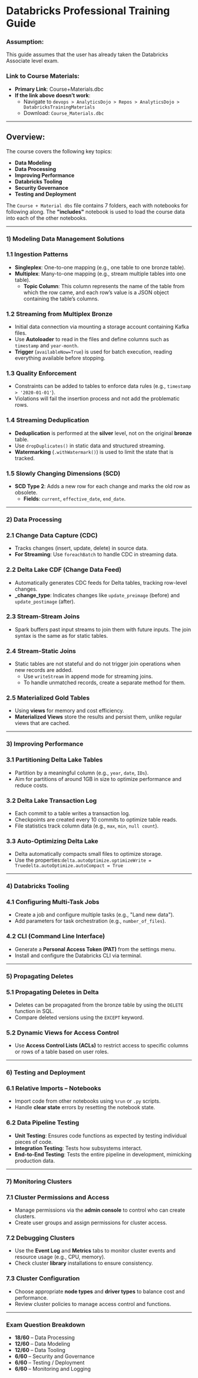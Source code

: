 # Databricks Professional Training Guide

### Assumption:

This guide assumes that the user has already taken the Databricks Associate level exam.

### Link to Course Materials:

- **Primary Link**: Course+Materials.dbc
- **If the link above doesn’t work**:
    - Navigate to `devops > AnalyticsDojo > Repos > AnalyticsDojo > DatabricksTrainingMaterials`
    - Download: `Course_Materials.dbc`

---

## Overview:

The course covers the following key topics:

- **Data Modeling**
- **Data Processing**
- **Improving Performance**
- **Databricks Tooling**
- **Security Governance**
- **Testing and Deployment**

The `Course + Material dbs` file contains 7 folders, each with notebooks for following along. The **"includes"** notebook is used to load the course data into each of the other notebooks.

---

### 1) Modeling Data Management Solutions

### 1.1 Ingestion Patterns

- **Singleplex**: One-to-one mapping (e.g., one table to one bronze table).
- **Multiplex**: Many-to-one mapping (e.g., stream multiple tables into one table).
    - **Topic Column**: This column represents the name of the table from which the row came, and each row’s value is a JSON object containing the table’s columns.

### 1.2 Streaming from Multiplex Bronze

- Initial data connection via mounting a storage account containing Kafka files.
- Use **Autoloader** to read in the files and define columns such as `timestamp` and `year-month`.
- **Trigger** (`availableNow=True`) is used for batch execution, reading everything available before stopping.

### 1.3 Quality Enforcement

- Constraints can be added to tables to enforce data rules (e.g., `timestamp > '2020-01-01'`).
- Violations will fail the insertion process and not add the problematic rows.

### 1.4 Streaming Deduplication

- **Deduplication** is performed at the **silver** level, not on the original **bronze** table.
- Use `dropDuplicates()` in static data and structured streaming.
- **Watermarking** (`.withWatermark()`) is used to limit the state that is tracked.

### 1.5 Slowly Changing Dimensions (SCD)

- **SCD Type 2**: Adds a new row for each change and marks the old row as obsolete.
    - **Fields**: `current`, `effective_date`, `end_date`.

---

### 2) Data Processing

### 2.1 Change Data Capture (CDC)

- Tracks changes (insert, update, delete) in source data.
- **For Streaming**: Use `foreachBatch` to handle CDC in streaming data.

### 2.2 Delta Lake CDF (Change Data Feed)

- Automatically generates CDC feeds for Delta tables, tracking row-level changes.
- **_change_type**: Indicates changes like `update_preimage` (before) and `update_postimage` (after).

### 2.3 Stream-Stream Joins

- Spark buffers past input streams to join them with future inputs. The join syntax is the same as for static tables.

### 2.4 Stream-Static Joins

- Static tables are not stateful and do not trigger join operations when new records are added.
    - Use `writeStream` in append mode for streaming joins.
    - To handle unmatched records, create a separate method for them.

### 2.5 Materialized Gold Tables

- Using **views** for memory and cost efficiency.
- **Materialized Views** store the results and persist them, unlike regular views that are cached.

---

### 3) Improving Performance

### 3.1 Partitioning Delta Lake Tables

- Partition by a meaningful column (e.g., `year`, `date`, `IDs`).
- Aim for partitions of around 1GB in size to optimize performance and reduce costs.

### 3.2 Delta Lake Transaction Log

- Each commit to a table writes a transaction log.
- Checkpoints are created every 10 commits to optimize table reads.
- File statistics track column data (e.g., `max`, `min`, `null count`).

### 3.3 Auto-Optimizing Delta Lake

- Delta automatically compacts small files to optimize storage.
- Use the properties:`delta.autoOptimize.optimizeWrite = Truedelta.autoOptimize.autoCompact = True`

---

### 4) Databricks Tooling

### 4.1 Configuring Multi-Task Jobs

- Create a job and configure multiple tasks (e.g., "Land new data").
- Add parameters for task orchestration (e.g., `number_of_files`).

### 4.2 CLI (Command Line Interface)

- Generate a **Personal Access Token (PAT)** from the settings menu.
- Install and configure the Databricks CLI via terminal.

---

### 5) Propagating Deletes

### 5.1 Propagating Deletes in Delta

- Deletes can be propagated from the bronze table by using the `DELETE` function in SQL.
- Compare deleted versions using the `EXCEPT` keyword.

### 5.2 Dynamic Views for Access Control

- Use **Access Control Lists (ACLs)** to restrict access to specific columns or rows of a table based on user roles.

---

### 6) Testing and Deployment

### 6.1 Relative Imports – Notebooks

- Import code from other notebooks using `%run` or `.py` scripts.
- Handle **clear state** errors by resetting the notebook state.

### 6.2 Data Pipeline Testing

- **Unit Testing**: Ensures code functions as expected by testing individual pieces of code.
- **Integration Testing**: Tests how subsystems interact.
- **End-to-End Testing**: Tests the entire pipeline in development, mimicking production data.

---

### 7) Monitoring Clusters

### 7.1 Cluster Permissions and Access

- Manage permissions via the **admin console** to control who can create clusters.
- Create user groups and assign permissions for cluster access.

### 7.2 Debugging Clusters

- Use the **Event Log** and **Metrics** tabs to monitor cluster events and resource usage (e.g., CPU, memory).
- Check cluster **library** installations to ensure consistency.

### 7.3 Cluster Configuration

- Choose appropriate **node types** and **driver types** to balance cost and performance.
- Review cluster policies to manage access control and functions.

---

### Exam Question Breakdown

- **18/60** – Data Processing
- **12/60** – Data Modeling
- **12/60** – Data Tooling
- **6/60** – Security and Governance
- **6/60** – Testing / Deployment
- **6/60** – Monitoring and Logging

